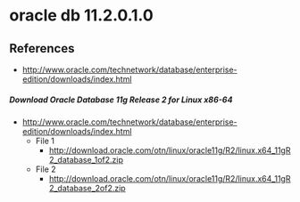 # oracle db 11.2.0.1.0

## References
* http://www.oracle.com/technetwork/database/enterprise-edition/downloads/index.html

##### Download Oracle Database 11g Release 2 for Linux x86-64
* http://www.oracle.com/technetwork/database/enterprise-edition/downloads/index.html
  * File 1
    * http://download.oracle.com/otn/linux/oracle11g/R2/linux.x64_11gR2_database_1of2.zip
  * File 2
    * http://download.oracle.com/otn/linux/oracle11g/R2/linux.x64_11gR2_database_2of2.zip
